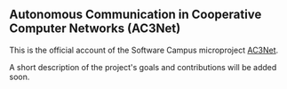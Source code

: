 ## Autonomous Communication in Cooperative Computer Networks (AC3Net)

This is the official account of the Software Campus microproject [AC3Net](https://softwarecampus.de/en/projekt/ac3net-autonomous-communication-in-cooperative-computer-networks/).

A short description of the project's goals and contributions will be added soon.

<!--
**Here are some ideas to get you started:**

🙋‍♀️ A short introduction - what is your organization all about?
🌈 Contribution guidelines - how can the community get involved?
👩‍💻 Useful resources - where can the community find your docs? Is there anything else the community should know?
🍿 Fun facts - what does your team eat for breakfast?
🧙 Remember, you can do mighty things with the power of [Markdown](https://docs.github.com/github/writing-on-github/getting-started-with-writing-and-formatting-on-github/basic-writing-and-formatting-syntax)
-->
